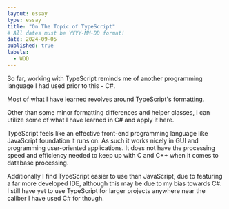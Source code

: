 ```yaml
---
layout: essay
type: essay
title: "On The Topic of TypeScript"
# All dates must be YYYY-MM-DD format!
date: 2024-09-05
published: true
labels:
  - WOD
---
```

So far, working with TypeScript reminds me of another programming language I had used prior to this - C#.

Most of what I have learned revolves around TypeScript's formatting.

Other than some minor formatting differences and helper classes, I can utilize some of what I have learned in C# and apply it here.

TypeScript feels like an effective front-end programming language like JavaScript foundation it runs on.  As such it works nicely in GUI and programming user-oriented applications.  It does not have the processing speed and efficiency needed to keep up with C and C++ when it comes to database processing.

Additionally I find TypeScript easier to use than JavaScript, due to featuring a far more developed IDE, although this may be due to my bias towards C#.  I still have yet to use TypeScript for larger projects anywhere near the caliber I have used C# for though.
 
